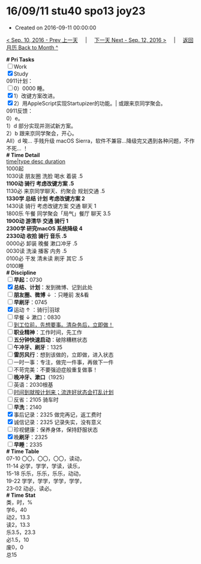 # 16/09/11 stu40 spo13 joy23

- Created on 2016-09-11 00:00:00

[< Sep. 10, 2016 - Prev 上一天](_archived/lifelogs/2016/09/d10.md) &nbsp; &nbsp; | &nbsp; &nbsp; [下一天 Next - Sep. 12, 2016 >](_archived/lifelogs/2016/09/d12.md) &nbsp; &nbsp; |  &nbsp; &nbsp; [返回月历 Back to Month ^](_archived/lifelogs/2016/09/index.md)
<br/><div><b># Pri Tasks</b></div><div><input type="checkbox"/>Work</div><div><input checked="true" type="checkbox"/>Study</div><div>0911计划：</div><div><input type="checkbox"/>0）0000 睡。</div><div><input checked="true" type="checkbox"/>1）改键方案改进。</div><div><input checked="true" type="checkbox"/>2）用AppleScript实现Startupizer的功能。| 或跟来京同学聚会。</div><div>0911反馈：</div><div>0）e。</div><div>1）d 部分实现并测试新方案。</div><div>2）b 跟来京同学聚会，开心。</div><div>All）d 唉… 手贱升级 macOS Sierra，软件不兼容…降级完又遇到各种问题，不作不死… ！</div><div><b># Time Detail</b></div><div><u>time|type desc duration</u></div><div>1000起</div><div>1030读 朋友圈 洗脸 喝水 着装 .5</div><div><b>1100动 骑行 考虑改键方案 .5</b></div><div>1130必 来京同学聊天、约聚会 规划交通 .5</div><div><b>1330学 总结 计划 考虑改键方案 2</b></div><div>1430读 骑行 考虑改键方案 交通 聊天 1</div><div>1800乐 午餐 同学聚会「局气」餐厅 聊天 3.5</div><div><b>1900动 游清华 交通 骑行 1</b></div><div><b>2300学 研究macOS 系统降级 4</b></div><div><b>2330动 收拾 骑行 音乐 .5</b></div><div>0000必 卸装 晚餐 漱口冲牙 .5</div><div>0030读 洗澡 播客 内务 .5</div><div>0100必 干发 清未读 刷牙 其它 .5</div><div>0100睡</div><div><b># Discipline</b></div><div><b><input type="checkbox"/></b><b>早起：</b>0730</div><div><input checked="true" type="checkbox"/><b>总结、计划</b>：发到微博、记到此处</div><div><b><input type="checkbox"/></b><b>朋友圈、微博</b> ↓ ：只睡前 发&amp;看</div><div><input type="checkbox"/><b>早刷牙</b>：0745</div><div><input checked="true" type="checkbox"/>运动 ↑ ：骑行|羽球</div><div><input type="checkbox"/>早餐 ↓ 漱口：0830</div><div><input type="checkbox"/><u>到工位前，先想要事。清杂务后，立即做！</u></div><div><input type="checkbox"/><b>职业精神</b>：工作时间，先工作</div><div><input type="checkbox"/><b>五分钟快速启动</b>：破除糟糕状态</div><div><input type="checkbox"/><b>午冲牙、刷牙</b>：1325</div><div><input type="checkbox"/><b>雷厉风行</b>：想到该做的，立即做，进入状态</div><div><input type="checkbox"/>一时一事：专注，做完一件事，再做下一件</div><div><input type="checkbox"/>不苛完美：不要强迫症般重复做事！</div><div><b><input type="checkbox"/></b><b>晚冲牙、漱口</b>（1925）</div><div><input type="checkbox"/>英语：2030根基</div><div><u><input type="checkbox"/></u><u>时间到就按计划来；流连好状态会打乱计划</u></div><div><input type="checkbox"/>反省：2105 骑车时</div><div><input type="checkbox"/><b>早洗</b>：2140</div><div><input checked="true" type="checkbox"/>事后记录：2325 做完再记，返工费时</div><div><input checked="true" type="checkbox"/>诚信记录：2325 记录失实，没有意义</div><div><input type="checkbox"/>珍视健康：保养身体，保持舒服状态</div><div><input checked="true" type="checkbox"/>晚<b>刷牙</b>：2325</div><div><input type="checkbox"/><b>早睡</b>：2335</div><div><b># Time Table</b></div><div>07-10 〇〇，〇〇，〇〇，读动，</div><div>11-14 必学，学学，学读，读乐，</div><div>15-18 乐乐，乐乐，乐乐，动动，</div><div>19-22 学学，学学，学学，学学，</div><div>23-02 动必，读必。</div><div><b># Time Stat</b></div><div>类，时，%</div><div>学6，40</div><div>动2，13.3</div><div>读2，13.3</div><div>乐3.5，23.3</div><div>必1.5，10</div><div>废0，0</div><div>总15</div>
